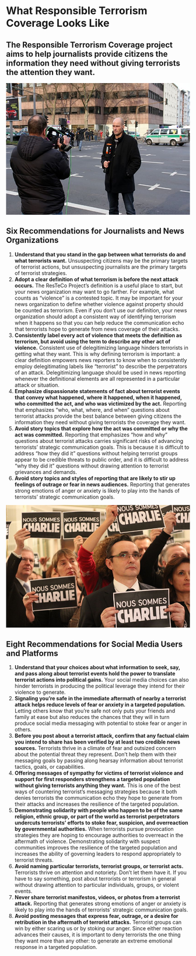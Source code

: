 # What Responsible Terrorism Coverage Looks Like

## The Responsible Terrorism Coverage project aims to help journalists provide citizens the information they need without giving terrorists the attention they want.

![Terrorism Coverage](assets/coverage.jpg)

## Six Recommendations for Journalists and News Organizations

1. **Understand that you stand in the gap between what terrorists do and what terrorists want.** Unsuspecting citizens may be the primary targets of terrorist actions, but unsuspecting journalists are the primary targets of terrorist strategies.
2. **Adopt a clear definition of what terrorism is before the next attack occurs.** The ResTeCo Project’s definition is a useful place to start, but your news organization may want to go farther. For example, what counts as “violence” is a contested topic. It may be important for your news organization to define whether violence against property should be counted as terrorism. Even if you don’t use our definition, your news organization should adopt a consistent way of identifying terrorism when it happens so that you can help reduce the communication echo that terrorists hope to generate from news coverage of their attacks.
3. **Consistently label every act of violence that meets the definition as terrorism, but avoid using the term to describe any other act of violence.** Consistent use of delegitimizing language hinders terrorists in getting what they want. This is why defining terrorism is important: a clear definition empowers news reporters to know when to consistently employ delegitimating labels like “terrorist” to describe the perpetrators of an attack. Delegitimizing language should be used in news reporting whenever the definitional elements are all represented in a particular attack or situation.
4. **Emphasize dispassionate statements of fact about terrorist events that convey what happened, where it happened, when it happened, who committed the act, and who was victimized by the act.** Reporting that emphasizes “who, what, where, and when” questions about terrorist attacks provide the best balance between giving citizens the information they need without giving terrorists the coverage they want.
5. **Avoid story topics that explore how the act was committed or why the act was committed.** Reporting that emphasizes “how and why” questions about terrorist attacks carries significant risks of advancing terrorists’ strategic communication goals. This is because it is difficult to address “how they did it” questions without helping terrorist groups appear to be credible threats to public order, and it is difficult to address “why they did it” questions without drawing attention to terrorist grievances and demands.
6. **Avoid story topics and styles of reporting that are likely to stir up feelings of outrage or fear in news audiences.** Reporting that generates strong emotions of anger or anxiety is likely to play into the hands of terrorists’ strategic communication goals.

![Nous Sommes Charlie](assets/charlie2.jpg)

## Eight Recommendations for Social Media Users and Platforms

1. **Understand that your choices about what information to seek, say, and pass along about terrorist events hold the power to translate terrorist actions into political gains.** Your social media choices can also hinder terrorists in producing the political leverage they intend for their violence to generate.
2. **Signaling you’re safe in the immediate aftermath of nearby a terrorist attack helps reduce levels of fear or anxiety in a targeted population.** Letting others know that you’re safe not only puts your friends and family at ease but also reduces the chances that they will in turn produce social media messaging with potential to stoke fear or anger in others.
3. **Before you post about a terrorist attack, confirm that any factual claim you intend to share has been verified by at least two credible news sources.** Terrorists thrive in a climate of fear and outsized concern about the potential threat they represent. Don’t help them with their messaging goals by passing along hearsay information about terrorist tactics, goals, or capabilities.
4. **Offering messages of sympathy for victims of terrorist violence and support for first responders strengthens a targeted population without giving terrorists anything they want.** This is one of the best ways of countering terrorist’s messaging strategies because it both denies terrorists the communication echo they hope to generate from their attacks and increases the resilience of the targeted population.
5. **Demonstrating solidarity with people who happen to be of the same religion, ethnic group, or part of the world as terrorist perpetrators undercuts terrorists’ efforts to stoke fear, suspicion, and overreaction by governmental authorities.** When terrorists pursue provocation strategies they are hoping to encourage authorities to overreact in the aftermath of violence. Demonstrating solidarity with suspect communities improves the resilience of the targeted population and increases the ability of governing leaders to respond appropriately to terrorist threats.
6. **Avoid naming particular terrorists, terrorist groups, or terrorist acts.** Terrorists thrive on attention and notoriety. Don’t let them have it. If you have to say something, post about terrorists or terrorism in general without drawing attention to particular individuals, groups, or violent events.
7. **Never share terrorist manifestos, videos, or photos from a terrorist attack.** Reporting that generates strong emotions of anger or anxiety is likely to play into the hands of terrorists’ strategic communication goals.
8. **Avoid posting messages that express fear, outrage, or a desire for retribution in the aftermath of terrorist attacks.** Terrorist groups can win by either scaring us or by stoking our anger. Since either reaction advances their causes, it is important to deny terrorists the one thing they want more than any other: to generate an extreme emotional response in a targeted population.

